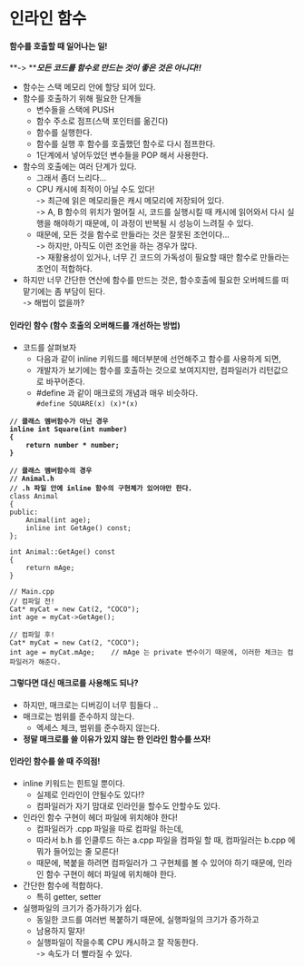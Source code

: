 # 인라인 함수

#### 함수를 호출할 때 일어나는 일!

**-> **_**모든 코드를 함수로 만드는 것이 좋은 것은 아니다!!**_

* 함수는 스택 메모리 안에 할당 되어 있다.
* 함수를 호출하기 위해 필요한 단계들
  * 변수들을 스택에 PUSH
  * 함수 주소로 점프(스택 포인터를 옮긴다)
  * 함수를 실행한다.
  * 함수를 실행 후 함수를 호출했던 함수로 다시 점프한다.
  * 1단계에서 넣어두었던 변수들을 POP 해서 사용한다.
* 함수의 호출에는 여러 단계가 있다.
  * 그래서 좀더 느리다...
  * CPU 캐시에 최적이 아닐 수도 있다!\
    \-> 최근에 읽은 메모리들은 캐시 메모리에 저장되어 있다.\
    \-> A, B 함수의 위치가 멀어질 시, 코드를 실행시킬 때 캐시에 읽어와서 다시 실행을 해야하기 때문에, 이 과정이 반복될 시 성능이 느려질 수 있다.
  * 때문에, 모든 것을 함수로 만들라는 것은 잘못된 조언이다...\
    \-> 하지만, 아직도 이런 조언을 하는 경우가 많다.\
    \-> 재활용성이 있거나, 너무 긴 코드의 가독성이 필요할 때만 함수로 만들라는 조언이 적합하다.
* 하지만 너무 간단한 연산에 함수를 만드는 것은, 함수호출에 필요한 오버헤드를 떠맡기에는 좀 부담이 된다.\
  \-> 해법이 없을까?

#### 인라인 함수 (함수 호출의 오버해드를 개선하는 방법)

* 코드를 살펴보자
  * 다음과 같이 inline 키워드를 헤더부분에 선언해주고 함수를 사용하게 되면,
  * 개발자가 보기에는 함수를 호출하는 것으로 보여지지만, 컴파일러가 리턴값으로 바꾸어준다.
  * \#define 과 같이 매크로의 개념과 매우 비슷하다.\
    `#define SQUARE(x) (x)*(x)`

<pre class="language-cpp"><code class="lang-cpp"><strong>// 클래스 멤버함수가 아닌 경우
</strong><strong>inline int Square(int number)
</strong><strong>{
</strong><strong>    return number * number;
</strong><strong>}
</strong>
<strong>// 클래스 멤버함수의 경우
</strong><strong>// Animal.h
</strong><strong>// .h 파일 안에 inline 함수의 구현체가 있어야만 한다.
</strong>class Animal
{
public:
    Animal(int age);
    inline int GetAge() const;
};

int Animal::GetAge() const
{
    return mAge;
}

// Main.cpp
// 컴파일 전!
Cat* myCat = new Cat(2, "COCO");
int age = myCat->GetAge();

// 컴파일 후!
Cat* myCat = new Cat(2, "COCO");
int age = myCat.mAge;    // mAge 는 private 변수이기 때문에, 이러한 체크는 컴파일러가 해준다.
</code></pre>

#### 그렇다면 대신 매크로를 사용해도 되나?

* 하지만, 매크로는 디버깅이 너무 힘들다 ..
* 매크로는 범위를 준수하지 않는다.
  * 엑세스 체크, 범위를 준수하지 않는다.
* **정말 매크로를 쓸 이유가 있지 않는 한 인라인 함수를 쓰자!**

#### **인라인 함수를 쓸 때 주의점!**

* inline 키워드는 힌트일 뿐이다.
  * 실제로 인라인이 안될수도 있다!?
  * 컴파일러가 자기 맘대로 인라인을 할수도 안할수도 있다.
* 인라인 함수 구현이 헤더 파일에 위치해야 한다!
  * 컴파일러가 .cpp 파일을 따로 컴파일 하는데,
  * 따라서 b.h 를 인클루드 하는 a.cpp 파일을 컴파일 할 때, 컴파일러는 b.cpp 에 뭐가 들어있는 줄 모른다!
  * 때문에, 복붙을 하려면 컴파일러가 그 구현체를 볼 수 있어야 하기 때문에, 인라인 함수 구현이 헤더 파일에 위치해야 한다.
* 간단한 함수에 적합하다.
  * 특히 getter, setter
* 실행파일의 크기가 증가하기가 쉽다.
  * 동일한 코드를 여러번 복붙하기 때문에, 실행파일의 크기가 증가하고
  * 남용하지 말자!
  * 실행파일이 작을수록 CPU 캐시하고 잘 작동한다.\
    \-> 속도가 더 빨라질 수 있다.
